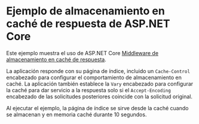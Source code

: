 # <a name="aspnet-core-response-caching-sample"></a>Ejemplo de almacenamiento en caché de respuesta de ASP.NET Core

Este ejemplo muestra el uso de ASP.NET Core [Middleware de almacenamiento en caché de respuesta](https://docs.microsoft.com/aspnet/core/performance/caching/middleware).

La aplicación responde con su página de índice, incluido un `Cache-Control` encabezado para configurar el comportamiento de almacenamiento en caché. La aplicación también establece la `Vary` encabezado para configurar la caché para dar servicio a la respuesta solo si el `Accept-Encoding` encabezado de las solicitudes posteriores coincide con la solicitud original.

Al ejecutar el ejemplo, la página de índice se sirve desde la caché cuando se almacenan y en memoria caché durante 10 segundos.
